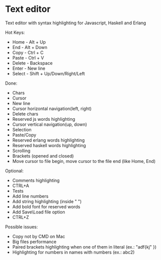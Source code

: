 # Text editor

Text editor with syntax highlighting for Javascript, Haskell and Erlang

Hot Keys:
* Home - Alt + Up
* End - Alt + Down
* Copy - Ctrl + C
* Paste - Ctrl + V
* Delete - Backspace
* Enter - New line
* Select - Shift + Up/Down/Right/Left


Done:

* Chars
* Cursor
* New line
* Cursor horizontal navigation(left, right)
* Delete chars
* Reserved js words highlighting
* Cursor vertical navigation(up, down)
* Selection
* Paste/Copy
* Reserved erlang words highlighting
* Reserved haskell words highlighting
* Scrolling
* Brackets (opened and closed)
* Move cursor to file begin, move cursor to the file end (like Home, End)

Optional:

* Comments highlighting
* CTRL+A
* Tests
* Add line numbers
* Add string highlighting (inside " ")
* Add bold font for reserved words
* Add Save\Load file option
* CTRL+Z

Possible issues:

* Copy not by CMD on Mac
* Big files performance
* Paired brackets highlighting when one of them in literal (ex.: "adf{kj" })
* Highlighting for numbers in names with numbers (ex.: abc2)


